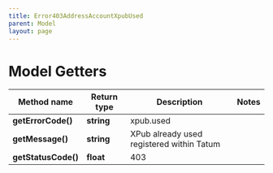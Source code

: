 ```yaml
---
title: Error403AddressAccountXpubUsed
parent: Model
layout: page
---
```


# Model Getters

Method name | Return type | Description | Notes
------------ | ------------- | ------------- | -------------
**getErrorCode()** | **string** | xpub.used |
**getMessage()** | **string** | XPub already used registered within Tatum |
**getStatusCode()** | **float** | 403 |

